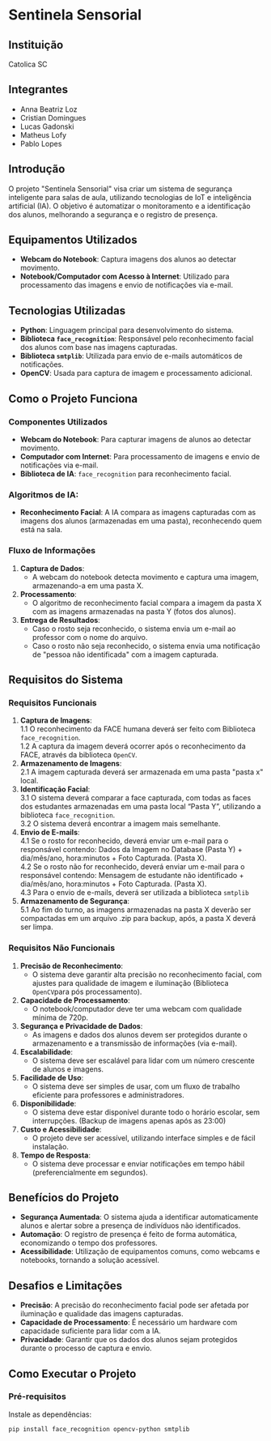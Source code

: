 # Sentinela Sensorial

## Instituição
Catolica SC

## Integrantes
- Anna Beatriz Loz
- Cristian Domingues
- Lucas Gadonski
- Matheus Lofy
- Pablo Lopes

## Introdução
O projeto "Sentinela Sensorial" visa criar um sistema de segurança inteligente para salas de aula, utilizando tecnologias de IoT e inteligência artificial (IA). O objetivo é automatizar o monitoramento e a identificação dos alunos, melhorando a segurança e o registro de presença.

## Equipamentos Utilizados
- **Webcam do Notebook**: Captura imagens dos alunos ao detectar movimento.
- **Notebook/Computador com Acesso à Internet**: Utilizado para processamento das imagens e envio de notificações via e-mail.

## Tecnologias Utilizadas
- **Python**: Linguagem principal para desenvolvimento do sistema.
- **Biblioteca `face_recognition`**: Responsável pelo reconhecimento facial dos alunos com base nas imagens capturadas.
- **Biblioteca `smtplib`**: Utilizada para envio de e-mails automáticos de notificações.
- **OpenCV**: Usada para captura de imagem e processamento adicional.

## Como o Projeto Funciona

### Componentes Utilizados
- **Webcam do Notebook**: Para capturar imagens de alunos ao detectar movimento.
- **Computador com Internet**: Para processamento de imagens e envio de notificações via e-mail.
- **Biblioteca de IA**: `face_recognition` para reconhecimento facial.

### Algoritmos de IA:
- **Reconhecimento Facial**: A IA compara as imagens capturadas com as imagens dos alunos (armazenadas em uma pasta), reconhecendo quem está na sala.

### Fluxo de Informações
1. **Captura de Dados**:
   - A webcam do notebook detecta movimento e captura uma imagem, armazenando-a em uma pasta X.
2. **Processamento**:
   - O algoritmo de reconhecimento facial compara a imagem da pasta X com as imagens armazenadas na pasta Y (fotos dos alunos).
3. **Entrega de Resultados**:
   - Caso o rosto seja reconhecido, o sistema envia um e-mail ao professor com o nome do arquivo.
   - Caso o rosto não seja reconhecido, o sistema envia uma notificação de "pessoa não identificada" com a imagem capturada.

## Requisitos do Sistema

### Requisitos Funcionais
1. **Captura de Imagens**:<br> 
   1.1 O reconhecimento da FACE humana deverá ser feito com Biblioteca `face_recognition`.<br>
   1.2 A captura da imagem deverá ocorrer após o reconhecimento da FACE, através da biblioteca `OpenCV`.<br>
2. **Armazenamento de Imagens**:<br>
   2.1 A imagem capturada deverá ser armazenada em uma pasta "pasta x" local.<br>
3. **Identificação Facial**:<br>
   3.1 O sistema deverá comparar a face capturada, com todas as faces dos estudantes armazenadas em uma pasta local “Pasta Y”, utilizando a biblioteca `face_recognition`. <br>
3.2 O sistema deverá encontrar a imagem mais semelhante.<br>
4. **Envio de E-mails**:<br>
   4.1 Se o rosto for reconhecido, deverá enviar um e-mail para o responsável contendo: Dados da Imagem no Database (Pasta Y) + dia/mês/ano, hora:minutos + Foto Capturada. (Pasta X).<br>
   4.2 Se o rosto não for reconhecido, deverá enviar um e-mail para o responsável contendo: Mensagem de estudante não identificado + dia/mês/ano, hora:minutos + Foto Capturada. (Pasta X).<br>
4.3 Para o envio de e-mails, deverá ser utilizada a biblioteca `smtplib`<br>
5. **Armazenamento de Segurança**:<br>
   5.1 Ao fim do turno, as imagens armazenadas na pasta X deverão ser compactadas em um arquivo .zip para backup, após, a pasta X deverá ser limpa.<br>

### Requisitos Não Funcionais
1. **Precisão de Reconhecimento**:
   - O sistema deve garantir alta precisão no reconhecimento facial, com ajustes para qualidade de imagem e iluminação (Biblioteca `OpenCV`para pós processamento). 
2. **Capacidade de Processamento**:
   - O notebook/computador deve ter uma webcam com qualidade mínima de 720p.
3. **Segurança e Privacidade de Dados**:
   - As imagens e dados dos alunos devem ser protegidos durante o armazenamento e a transmissão de informações (via e-mail).
4. **Escalabilidade**:
   - O sistema deve ser escalável para lidar com um número crescente de alunos e imagens.
5. **Facilidade de Uso**:
   - O sistema deve ser simples de usar, com um fluxo de trabalho eficiente para professores e administradores.
6. **Disponibilidade**:
   - O sistema deve estar disponível durante todo o horário escolar, sem interrupções. (Backup de imagens apenas após as 23:00)
7. **Custo e Acessibilidade**:
   - O projeto deve ser acessível, utilizando interface simples e de fácil instalação.
8. **Tempo de Resposta**:
   - O sistema deve processar e enviar notificações em tempo hábil (preferencialmente em segundos).

## Benefícios do Projeto
- **Segurança Aumentada**: O sistema ajuda a identificar automaticamente alunos e alertar sobre a presença de indivíduos não identificados.
- **Automação**: O registro de presença é feito de forma automática, economizando o tempo dos professores.
- **Acessibilidade**: Utilização de equipamentos comuns, como webcams e notebooks, tornando a solução acessível.
  
## Desafios e Limitações
- **Precisão**: A precisão do reconhecimento facial pode ser afetada por iluminação e qualidade das imagens capturadas.
- **Capacidade de Processamento**: É necessário um hardware com capacidade suficiente para lidar com a IA.
- **Privacidade**: Garantir que os dados dos alunos sejam protegidos durante o processo de captura e envio.

## Como Executar o Projeto

### Pré-requisitos

Instale as dependências:

```bash
pip install face_recognition opencv-python smtplib
